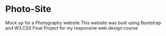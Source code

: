 # Photo-Site
Mock up for a Photography website
This website was built using Bootstrap and W3.CSS
Final Project for my responsive web design course

